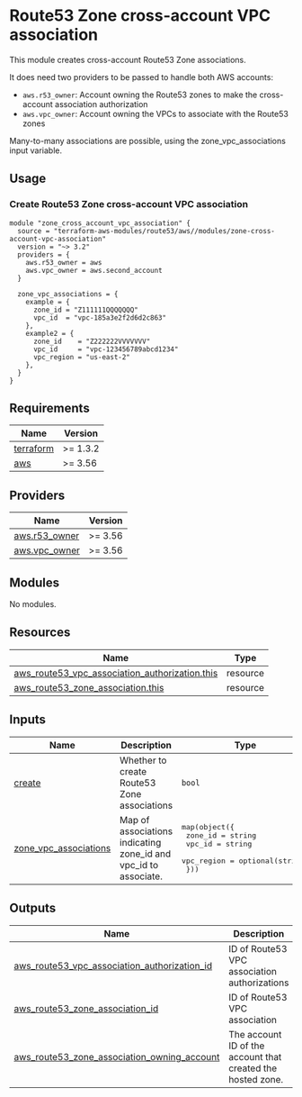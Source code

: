 # Route53 Zone cross-account VPC association

This module creates cross-account Route53 Zone associations.

It does need two providers to be passed to handle both AWS accounts:
- `aws.r53_owner`: Account owning the Route53 zones to make the cross-account association authorization
- `aws.vpc_owner`: Account owning the VPCs to associate with the Route53 zones

Many-to-many associations are possible, using the zone_vpc_associations input variable.

## Usage

### Create Route53 Zone cross-account VPC association

```hcl
module "zone_cross_account_vpc_association" {
  source = "terraform-aws-modules/route53/aws//modules/zone-cross-account-vpc-association"
  version = "~> 3.2"
  providers = {
    aws.r53_owner = aws
    aws.vpc_owner = aws.second_account
  }

  zone_vpc_associations = {
    example = {
      zone_id = "Z111111QQQQQQQ"
      vpc_id  = "vpc-185a3e2f2d6d2c863"
    },
    example2 = {
      zone_id    = "Z222222VVVVVVV"
      vpc_id     = "vpc-123456789abcd1234"
      vpc_region = "us-east-2"
    },
  }
}
```

<!-- BEGIN_TF_DOCS -->
## Requirements

| Name | Version |
|------|---------|
| <a name="requirement_terraform"></a> [terraform](#requirement\_terraform) | >= 1.3.2 |
| <a name="requirement_aws"></a> [aws](#requirement\_aws) | >= 3.56 |

## Providers

| Name | Version |
|------|---------|
| <a name="provider_aws.r53_owner"></a> [aws.r53\_owner](#provider\_aws.r53\_owner) | >= 3.56 |
| <a name="provider_aws.vpc_owner"></a> [aws.vpc\_owner](#provider\_aws.vpc\_owner) | >= 3.56 |

## Modules

No modules.

## Resources

| Name | Type |
|------|------|
| [aws_route53_vpc_association_authorization.this](https://registry.terraform.io/providers/hashicorp/aws/latest/docs/resources/route53_vpc_association_authorization) | resource |
| [aws_route53_zone_association.this](https://registry.terraform.io/providers/hashicorp/aws/latest/docs/resources/route53_zone_association) | resource |

## Inputs

| Name | Description | Type | Default | Required |
|------|-------------|------|---------|:--------:|
| <a name="input_create"></a> [create](#input\_create) | Whether to create Route53 Zone associations | `bool` | `true` | no |
| <a name="input_zone_vpc_associations"></a> [zone\_vpc\_associations](#input\_zone\_vpc\_associations) | Map of associations indicating zone\_id and vpc\_id to associate. | <pre>map(object({<br>    zone_id    = string<br>    vpc_id     = string<br>    vpc_region = optional(string)<br>  }))</pre> | `{}` | no |

## Outputs

| Name | Description |
|------|-------------|
| <a name="output_aws_route53_vpc_association_authorization_id"></a> [aws\_route53\_vpc\_association\_authorization\_id](#output\_aws\_route53\_vpc\_association\_authorization\_id) | ID of Route53 VPC association authorizations |
| <a name="output_aws_route53_zone_association_id"></a> [aws\_route53\_zone\_association\_id](#output\_aws\_route53\_zone\_association\_id) | ID of Route53 VPC association |
| <a name="output_aws_route53_zone_association_owning_account"></a> [aws\_route53\_zone\_association\_owning\_account](#output\_aws\_route53\_zone\_association\_owning\_account) | The account ID of the account that created the hosted zone. |
<!-- END_TF_DOCS -->
